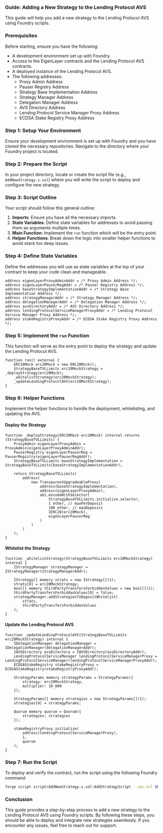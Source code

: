 ### Guide: Adding a New Strategy to the Lending Protocol AVS

This guide will help you add a new strategy to the Lending Protocol AVS using Foundry scripts.

### Prerequisites

Before starting, ensure you have the following:
- A development environment set up with Foundry.
- Access to the EigenLayer contracts and the Lending Protocol AVS contracts.
- A deployed instance of the Lending Protocol AVS.
- The following addresses:
  - Proxy Admin Address
  - Pauser Registry Address
  - Strategy Base Implementation Address
  - Strategy Manager Address
  - Delegation Manager Address
  - AVS Directory Address
  - Lending Protocol Service Manager Proxy Address
  - ECDSA Stake Registry Proxy Address

### Step 1: Setup Your Environment

Ensure your development environment is set up with Foundry and you have cloned the necessary repositories. Navigate to the directory where your Foundry project is located.

### Step 2: Prepare the Script

In your project directory, locate or create the script file (e.g., `AddNewStrategy.s.sol`) where you will write the script to deploy and configure the new strategy.

### Step 3: Script Outline

Your script should follow this general outline:

1. **Imports**: Ensure you have all the necessary imports.
2. **State Variables**: Define state variables for addresses to avoid passing them as arguments multiple times.
3. **Main Function**: Implement the `run` function which will be the entry point.
4. **Helper Functions**: Break down the logic into smaller helper functions to avoid stack too deep issues.

### Step 4: Define State Variables

Define the addresses you will use as state variables at the top of your contract to keep your code clean and manageable.

```solidity
address eigenLayerProxyAdminAddr = /* Proxy Admin Address */;
address eigenLayerPauserRegAddr = /* Pauser Registry Address */;
address baseStrategyImplementationAddr = /* Strategy Base Implementation Address */;
address strategyManagerAddr = /* Strategy Manager Address */;
address delegationManagerAddr = /* Delegation Manager Address */;
address avsDirectoryAddr = /* AVS Directory Address */;
address lendingProtocolServiceManagerProxyAddr = /* Lending Protocol Service Manager Proxy Address */;
address stakeRegistryProxyAddr = /* ECDSA Stake Registry Proxy Address */;
```

### Step 5: Implement the `run` Function

This function will serve as the entry point to deploy the strategy and update the Lending Protocol AVS.

```solidity
function run() external {
    ERC20Mock erc20Mock = new ERC20Mock();
    StrategyBaseTVLLimits erc20MockStrategy = _deployStrategy(erc20Mock);
    _whitelistStrategy(erc20MockStrategy);
    _updateLendingProtocolAVS(erc20MockStrategy);
}
```

### Step 6: Helper Functions

Implement the helper functions to handle the deployment, whitelisting, and updating the AVS.

#### Deploy the Strategy

```solidity
function _deployStrategy(ERC20Mock erc20Mock) internal returns (StrategyBaseTVLLimits) {
    ProxyAdmin eigenLayerProxyAdmin = ProxyAdmin(eigenLayerProxyAdminAddr);
    PauserRegistry eigenLayerPauserReg = PauserRegistry(eigenLayerPauserRegAddr);
    StrategyBaseTVLLimits baseStrategyImplementation = StrategyBaseTVLLimits(baseStrategyImplementationAddr);

    return StrategyBaseTVLLimits(
        address(
            new TransparentUpgradeableProxy(
                address(baseStrategyImplementation),
                address(eigenLayerProxyAdmin),
                abi.encodeWithSelector(
                    StrategyBaseTVLLimits.initialize.selector,
                    1 ether, // maxPerDeposit
                    100 ether, // maxDeposits
                    IERC20(erc20Mock),
                    eigenLayerPauserReg
                )
            )
        )
    );
}
```

#### Whitelist the Strategy

```solidity
function _whitelistStrategy(StrategyBaseTVLLimits erc20MockStrategy) internal {
    IStrategyManager strategyManager = IStrategyManager(strategyManagerAddr);

    IStrategy[] memory strats = new IStrategy[](1);
    strats[0] = erc20MockStrategy;
    bool[] memory thirdPartyTransfersForbiddenValues = new bool[](1);
    thirdPartyTransfersForbiddenValues[0] = false;
    strategyManager.addStrategiesToDepositWhitelist(
        strats,
        thirdPartyTransfersForbiddenValues
    );
}
```

#### Update the Lending Protocol AVS

```solidity
function _updateLendingProtocolAVS(StrategyBaseTVLLimits erc20MockStrategy) internal {
    IDelegationManager delegationManager = IDelegationManager(delegationManagerAddr);
    IAVSDirectory avsDirectory = IAVSDirectory(avsDirectoryAddr);
    LendingProtocolServiceManager lendingProtocolServiceManagerProxy = LendingProtocolServiceManager(lendingProtocolServiceManagerProxyAddr);
    ECDSAStakeRegistry stakeRegistryProxy = ECDSAStakeRegistry(stakeRegistryProxyAddr);

    StrategyParams memory strategyParams = StrategyParams({
        strategy: erc20MockStrategy,
        multiplier: 10_000
    });

    StrategyParams[] memory strategies = new StrategyParams[](1);
    strategies[0] = strategyParams;

    Quorum memory quorum = Quorum({
        strategies: strategies
    });

    stakeRegistryProxy.initialize(
        address(lendingProtocolServiceManagerProxy),
        1,
        quorum
    );
}
```

### Step 7: Run the Script

To deploy and verify the contract, run the script using the following Foundry command:

```bash
forge script script/AddNewStrategy.s.sol:AddStrategyScript --rpc-url $RPC_URL --private-key $PRIVATE_KEY --broadcast -v
```

### Conclusion

This guide provides a step-by-step process to add a new strategy to the Lending Protocol AVS using Foundry scripts. By following these steps, you should be able to deploy and integrate new strategies seamlessly. If you encounter any issues, feel free to reach out for support.